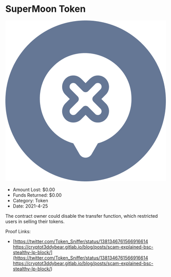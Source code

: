 # SuperMoon Token
![SuperMoon Token](/rektimages/SuperMoon-Token.png)
- Amount Lost: $0.00
- Funds Returned: $0.00
- Category: Token
- Date: 2021-4-25

The contract owner could disable the transfer function, which restricted users in selling their tokens.


Proof Links:
- [https://twitter.com/Token_Sniffer/status/1381346761566916614 https://cryptot3ddybear.gitlab.io/blog/posts/scam-explained-bsc-stealthy-lp-block/](https://twitter.com/Token_Sniffer/status/1381346761566916614 https://cryptot3ddybear.gitlab.io/blog/posts/scam-explained-bsc-stealthy-lp-block/)


